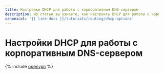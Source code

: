 ```yaml
---
title: Настройки DHCP для работы с корпоративным DNS-сервером
description: Из статьи вы узнаете, как настроить DHCP для работы с корпоративным DNS-сервером.
canonical: '{{ link-docs }}/tutorials/routing/dhcp-options'
---
```


# Настройки DHCP для работы с корпоративным DNS-сервером

{% include [openvpn](../../_tutorials/infrastructure/dhcp-options.md) %}
